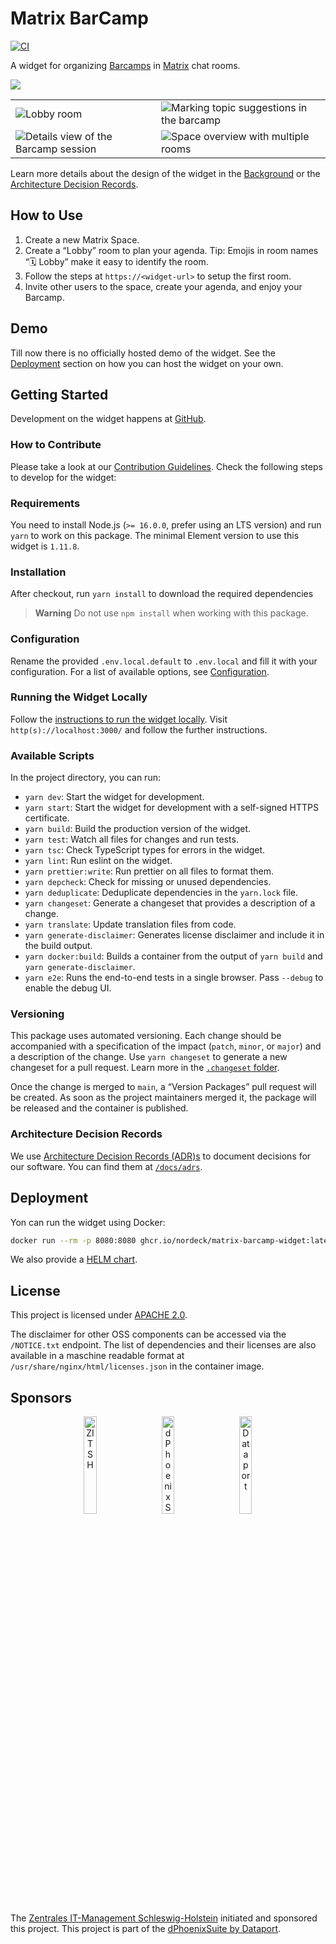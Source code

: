 # Matrix BarCamp

[![CI](https://github.com/nordeck/matrix-barcamp/actions/workflows/ci.yml/badge.svg)](https://github.com/nordeck/matrix-barcamp/actions/workflows/ci.yml)

A widget for organizing [Barcamps](https://de.wikipedia.org/wiki/Barcamp) in [Matrix](https://matrix.org/) chat rooms.

![](./docs/barcamp-lobby.png)

<table>
  <tr>
    <td>
      <img src="./docs/img/barcamp-lobby.png" alt="Lobby room">
    </td>
    <td>
      <img src="./docs/img/barcamp-suggestions.png" alt="Marking topic suggestions in the barcamp">
    </td>
  </tr>
  <tr>
    <td>
      <img src="./docs/img/barcamp-session.png" alt="Details view of the Barcamp session">
    </td>
    <td>
      <img src="./docs/img/barcamp-space.png" alt="Space overview with multiple rooms">
    </td>
  </tr>
</table>

Learn more details about the design of the widget in the [Background](./docs/background.md) or the [Architecture Decision Records](./docs/adrs/).

## How to Use

1. Create a new Matrix Space.
2. Create a “Lobby” room to plan your agenda.
   Tip: Emojis in room names “🗓 Lobby” make it easy to identify the room.
3. Follow the steps at `https://<widget-url>` to setup the first room.
4. Invite other users to the space, create your agenda, and enjoy your Barcamp.

## Demo

Till now there is no officially hosted demo of the widget.
See the [Deployment](#deployment) section on how you can host the widget on your own.

## Getting Started

Development on the widget happens at [GitHub](https://github.com/nordeck/matrix-barcamp).

### How to Contribute

Please take a look at our [Contribution Guidelines](https://github.com/nordeck/.github/blob/main/docs/CONTRIBUTING.md).
Check the following steps to develop for the widget:

### Requirements

You need to install Node.js (`>= 16.0.0`, prefer using an LTS version) and run
`yarn` to work on this package.
The minimal Element version to use this widget is `1.11.8`.

### Installation

After checkout, run `yarn install` to download the required dependencies

> **Warning** Do not use `npm install` when working with this package.

### Configuration

Rename the provided `.env.local.default` to `.env.local` and fill it with your configuration.
For a list of available options, see [Configuration](./docs/configuration.md).

### Running the Widget Locally

Follow the [instructions to run the widget locally](https://github.com/nordeck/matrix-widget-toolkit/tree/main/example-widget-mui#running-the-widget-locally).
Visit `http(s)://localhost:3000/` and follow the further instructions.

### Available Scripts

In the project directory, you can run:

- `yarn dev`: Start the widget for development.
- `yarn start`: Start the widget for development with a self-signed HTTPS certificate.
- `yarn build`: Build the production version of the widget.
- `yarn test`: Watch all files for changes and run tests.
- `yarn tsc`: Check TypeScript types for errors in the widget.
- `yarn lint`: Run eslint on the widget.
- `yarn prettier:write`: Run prettier on all files to format them.
- `yarn depcheck`: Check for missing or unused dependencies.
- `yarn deduplicate`: Deduplicate dependencies in the `yarn.lock` file.
- `yarn changeset`: Generate a changeset that provides a description of a
  change.
- `yarn translate`: Update translation files from code.
- `yarn generate-disclaimer`: Generates license disclaimer and include it in the build output.
- `yarn docker:build`: Builds a container from the output of `yarn build` and `yarn generate-disclaimer`.
- `yarn e2e`: Runs the end-to-end tests in a single browser. Pass `--debug` to enable the debug UI.

### Versioning

This package uses automated versioning.
Each change should be accompanied with a specification of the impact (`patch`, `minor`, or `major`) and a description of the change.
Use `yarn changeset` to generate a new changeset for a pull request.
Learn more in the [`.changeset` folder](./.changeset).

Once the change is merged to `main`, a “Version Packages” pull request will be created.
As soon as the project maintainers merged it, the package will be released and the container is published.

### Architecture Decision Records

We use [Architecture Decision Records (ADR)s](./docs/adr/adr001-use-adrs-to-document-decisions.md) to document decisions for our software.
You can find them at [`/docs/adrs`](./docs/adrs/).

## Deployment

Yon can run the widget using Docker:

```sh
docker run --rm -p 8080:8080 ghcr.io/nordeck/matrix-barcamp-widget:latest
```

We also provide a [HELM chart](./charts/).

## License

This project is licensed under [APACHE 2.0](./LICENSE).

The disclaimer for other OSS components can be accessed via the `/NOTICE.txt` endpoint.
The list of dependencies and their licenses are also available in a maschine readable format at `/usr/share/nginx/html/licenses.json` in the container image.

## Sponsors

<p align="center">
   <a href="https://digitales.sh/"><img src="./docs/logos/zitshlogo.png" alt="ZIT SH" width="20%"></a>
   &nbsp;&nbsp;&nbsp;&nbsp;
   <a href="https://www.dphoenixsuite.de/"><img src="./docs/logos/dphoenixsuitelogo.svg" alt="dPhoenixSuite" width="20%"></a>
   &nbsp;&nbsp;&nbsp;&nbsp;
   <a href="https://www.dataport.de/"><img src="./docs/logos/dataportlogo.png" alt="Dataport" width="20%"></a>
</p>

The [Zentrales IT-Management Schleswig-Holstein](https://digitales.sh/) initiated and sponsored this project.
This project is part of the [dPhoenixSuite by Dataport](https://www.dphoenixsuite.de/).
